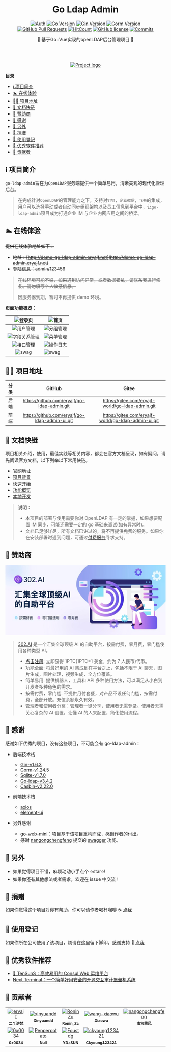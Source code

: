 <div align="center">
<h1>Go Ldap Admin</h1>

[![Auth](https://img.shields.io/badge/Auth-eryajf-ff69b4)](https://github.com/eryajf)
[![Go Version](https://img.shields.io/github/go-mod/go-version/eryajf-world/go-ldap-admin)](https://github.com/eryajf/go-ldap-admin)
[![Gin Version](https://img.shields.io/badge/Gin-1.6.3-brightgreen)](https://github.com/eryajf/go-ldap-admin)
[![Gorm Version](https://img.shields.io/badge/Gorm-1.24.5-brightgreen)](https://github.com/eryajf/go-ldap-admin)
[![GitHub Pull Requests](https://img.shields.io/github/stars/eryajf/go-ldap-admin)](https://github.com/eryajf/go-ldap-admin/stargazers)
[![HitCount](https://views.whatilearened.today/views/github/eryajf/go-ldap-admin.svg)](https://github.com/eryajf/go-ldap-admin)
[![GitHub license](https://img.shields.io/github/license/eryajf/go-ldap-admin)](https://github.com/eryajf/go-ldap-admin/blob/main/LICENSE)
[![Commits](https://img.shields.io/github/commit-activity/m/eryajf/go-ldap-admin?color=ffff00)](https://github.com/eryajf/go-ldap-admin/commits/main)

<p> 🌉 基于Go+Vue实现的openLDAP后台管理项目 🌉</p>

<img src="https://cdn.jsdelivr.net/gh/eryajf/tu@main/img/image_20240420_214408.gif" width="800"  height="3">
</div><br>

<p align="center">
  <a href="" rel="noopener">
 <img src="https://cdn.jsdelivr.net/gh/eryajf/tu/img/image_20220614_131521.jpg" alt="Project logo"></a>
</p>

<!-- START doctoc generated TOC please keep comment here to allow auto update -->
<!-- DON'T EDIT THIS SECTION, INSTEAD RE-RUN doctoc TO UPDATE -->
**目录**

- [ℹ️ 项目简介](#-%E9%A1%B9%E7%9B%AE%E7%AE%80%E4%BB%8B)
- [🏊 在线体验](#-%E5%9C%A8%E7%BA%BF%E4%BD%93%E9%AA%8C)
- [👨‍💻 项目地址](#-%E9%A1%B9%E7%9B%AE%E5%9C%B0%E5%9D%80)
- [🔗 文档快链](#-%E6%96%87%E6%A1%A3%E5%BF%AB%E9%93%BE)
- [🤝 赞助商](#-%E8%B5%9E%E5%8A%A9%E5%95%86)
- [🥰 感谢](#-%E6%84%9F%E8%B0%A2)
- [🤗 另外](#-%E5%8F%A6%E5%A4%96)
- [🤑 捐赠](#-%E6%8D%90%E8%B5%A0)
- [📝 使用登记](#-%E4%BD%BF%E7%94%A8%E7%99%BB%E8%AE%B0)
- [💎 优秀软件推荐](#-%E4%BC%98%E7%A7%80%E8%BD%AF%E4%BB%B6%E6%8E%A8%E8%8D%90)
- [🤝 贡献者](#-%E8%B4%A1%E7%8C%AE%E8%80%85)

<!-- END doctoc generated TOC please keep comment here to allow auto update -->

## ℹ️ 项目简介

`go-ldap-admin`旨在为`OpenLDAP`服务端提供一个简单易用，清晰美观的现代化管理后台。

> 在完成针对`OpenLDAP`的管理能力之下，支持对`钉钉`，`企业微信`，`飞书`的集成，用户可以选择手动或者自动同步组织架构以及员工信息到平台中，让`go-ldap-admin`项目成为打通企业 IM 与企业内网应用之间的桥梁。

## 🏊 在线体验

~~提供在线体验地址如下：~~

- ~~地址：[http://demo-go-ldap-admin.eryajf.net](http://demo-go-ldap-admin.eryajf.net)~~
- ~~登陆信息：admin/123456~~

> ~~在线环境可能不稳，如果遇到访问异常，或者数据错乱，请联系我进行修复。请勿填写个人敏感信息。~~
>
> 因服务器到期，暂时不再提供 demo 环境。

**页面功能概览：**

|    ![登录页](https://cdn.jsdelivr.net/gh/eryajf/tu/img/image_20220724_165411.png)    | ![首页](https://cdn.jsdelivr.net/gh/eryajf/tu/img/image_20220724_165545.png)      |
| :----------------------------------------------------------------------------------: | --------------------------------------------------------------------------------- |
|   ![用户管理](https://cdn.jsdelivr.net/gh/eryajf/tu/img/image_20220724_165623.png)   | ![分组管理](https://cdn.jsdelivr.net/gh/eryajf/tu/img/image_20220724_165701.png)  |
| ![字段关系管理](https://cdn.jsdelivr.net/gh/eryajf/tu/img/image_20220724_165853.png) | ![菜单管理](https://cdn.jsdelivr.net/gh/eryajf/tu/img/image_20220724_165954.png)  |
|   ![接口管理](https://cdn.jsdelivr.net/gh/eryajf/tu/img/image_20220724_170015.png)   | ![操作日志](https://cdn.jsdelivr.net/gh/eryajf/tu/img/image_20220724_170035.png)  |
|  ![swag](https://cdn.jsdelivr.net/gh/eryajf/tu@main/img/image_20240521_213841.png)   | ![swag](https://cdn.jsdelivr.net/gh/eryajf/tu@main/img/image_20240521_214025.png) |

## 👨‍💻 项目地址

| 分类 |                     GitHub                     |                        Gitee                        |
| :--: | :--------------------------------------------: | :-------------------------------------------------: |
| 后端 |  https://github.com/eryajf/go-ldap-admin.git   |  https://gitee.com/eryajf-world/go-ldap-admin.git   |
| 前端 | https://github.com/eryajf/go-ldap-admin-ui.git | https://gitee.com/eryajf-world/go-ldap-admin-ui.git |

## 🔗 文档快链

项目相关介绍，使用，最佳实践等相关内容，都会在官方文档呈现，如有疑问，请先阅读官方文档，以下列举以下常用快链。

- [官网地址](http://ldapdoc.eryajf.net)
- [项目背景](http://ldapdoc.eryajf.net/pages/101948/)
- [快速开始](http://ldapdoc.eryajf.net/pages/706e78/)
- [功能概览](http://ldapdoc.eryajf.net/pages/7a40de/)
- [本地开发](http://ldapdoc.eryajf.net/pages/cb7497/)

> **说明：**
>
> - 本项目的部署与使用需要你对 OpenLDAP 有一定的掌握，如果想要配置 IM 同步，可能还需要一定的 go 基础来调试(如有异常时)。
> - 文档已足够详尽，所有文档已讲过的，将不再提供免费的服务。如果你在安装部署时遇到问题，可通过[付费服务](http://ldapdoc.eryajf.net/pages/7eab1c/)寻求支持。

## 🤝 赞助商

[![](https://raw.githubusercontent.com/eryajf/tu/main/img/image_20240531_205925.webp)](https://302.ai/)

> [302.AI](https://302.ai) 是一个汇集全球顶级 AI 的自助平台，按需付费，零月费，零门槛使用各种类型 AI。
>
> - [点击注册](https://gpt302.saaslink.net/fGvlvo): 立即获得 1PTC(1PTC=1 美金，约为 7 人民币)代币。
> - 功能全面: 将最好用的 AI 集成到在平台之上，包括不限于 AI 聊天，图片生成，图片处理，视频生成，全方位覆盖。
> - 简单易用: 提供机器人，工具和 API 多种使用方法，可以满足从小白到开发者多种角色的需求。
> - 按需付费，零门槛: 不提供月付套餐，对产品不设任何门槛，按需付费，全部开放。充值余额永久有效。
> - 管理者和使用者分离：管理者一键分享，使用者无需登录。使用者无需关心复杂的 AI 设置，让懂 AI 的人来配置，简化使用流程。

## 🥰 感谢

感谢如下优秀的项目，没有这些项目，不可能会有 go-ldap-admin：

- 后端技术栈
  - [Gin-v1.6.3](https://github.com/gin-gonic/gin)
  - [Gorm-v1.24.5](https://github.com/go-gorm/gorm)
  - [Sqlite-v1.7.0](https://github.com/glebarez/sqlite)
  - [Go-ldap-v3.4.2](https://github.com/go-ldap/ldap)
  - [Casbin-v2.22.0](https://github.com/casbin/casbin)
- 前端技术栈

  - [axios](https://github.com/axios/axios)
  - [element-ui](https://github.com/ElemeFE/element)

- 另外感谢
  - [go-web-mini](https://github.com/gnimli/go-web-mini)：项目基于该项目重构而成，感谢作者的付出。
  - 感谢 [nangongchengfeng](https://github.com/nangongchengfeng) 提交的 [swagger](https://github.com/eryajf/go-ldap-admin/pull/345) 功能。

## 🤗 另外

- 如果觉得项目不错，麻烦动动小手点个 ⭐️star⭐️!
- 如果你还有其他想法或者需求，欢迎在 issue 中交流！

## 🤑 捐赠

如果你觉得这个项目对你有帮助，你可以请作者喝杯咖啡 ☕️ [点我](http://ldapdoc.eryajf.net/pages/2b6725/)

## 📝 使用登记

如果你所在公司使用了该项目，烦请在这里留下脚印，感谢支持 🥳 [点我](https://github.com/eryajf/go-ldap-admin/issues/18)

## 💎 优秀软件推荐

- [🦄 TenSunS：高效易用的 Consul Web 运维平台](https://github.com/starsliao/TenSunS)
- [ Next Terminal：一个简单好用安全的开源交互审计堡垒机系统](https://github.com/dushixiang/next-terminal)

## 🤝 贡献者

<!-- readme: collaborators,contributors -start -->
<table>
<tr>
    <td align="center">
        <a href="https://github.com/eryajf">
            <img src="https://avatars.githubusercontent.com/u/33259379?v=4" width="100;" alt="eryajf"/>
            <br />
            <sub><b>二丫讲梵</b></sub>
        </a>
    </td>
    <td align="center">
        <a href="https://github.com/xinyuandd">
            <img src="https://avatars.githubusercontent.com/u/3397848?v=4" width="100;" alt="xinyuandd"/>
            <br />
            <sub><b>Xinyuandd</b></sub>
        </a>
    </td>
    <td align="center">
        <a href="https://github.com/RoninZc">
            <img src="https://avatars.githubusercontent.com/u/48718694?v=4" width="100;" alt="RoninZc"/>
            <br />
            <sub><b>Ronin_Zc</b></sub>
        </a>
    </td>
    <td align="center">
        <a href="https://github.com/wang-xiaowu">
            <img src="https://avatars.githubusercontent.com/u/44340137?v=4" width="100;" alt="wang-xiaowu"/>
            <br />
            <sub><b>Xiaowu</b></sub>
        </a>
    </td>
    <td align="center">
        <a href="https://github.com/nangongchengfeng">
            <img src="https://avatars.githubusercontent.com/u/46562911?v=4" width="100;" alt="nangongchengfeng"/>
            <br />
            <sub><b>南宫乘风</b></sub>
        </a>
    </td>
    <td align="center">
        <a href="https://github.com/huxiangquan">
            <img src="https://avatars.githubusercontent.com/u/52623921?v=4" width="100;" alt="huxiangquan"/>
            <br />
            <sub><b>Null</b></sub>
        </a>
    </td></tr>
<tr>
    <td align="center">
        <a href="https://github.com/0x0034">
            <img src="https://avatars.githubusercontent.com/u/39284250?v=4" width="100;" alt="0x0034"/>
            <br />
            <sub><b>0x0034</b></sub>
        </a>
    </td>
    <td align="center">
        <a href="https://github.com/Pepperpotato">
            <img src="https://avatars.githubusercontent.com/u/49708116?v=4" width="100;" alt="Pepperpotato"/>
            <br />
            <sub><b>Null</b></sub>
        </a>
    </td>
    <td align="center">
        <a href="https://github.com/Foustdg">
            <img src="https://avatars.githubusercontent.com/u/20092889?v=4" width="100;" alt="Foustdg"/>
            <br />
            <sub><b>YD-SUN</b></sub>
        </a>
    </td>
    <td align="center">
        <a href="https://github.com/ckyoung123421">
            <img src="https://avatars.githubusercontent.com/u/16368382?v=4" width="100;" alt="ckyoung123421"/>
            <br />
            <sub><b>Ckyoung123421</b></sub>
        </a>
    </td></tr>
</table>
<!-- readme: collaborators,contributors -end -->

